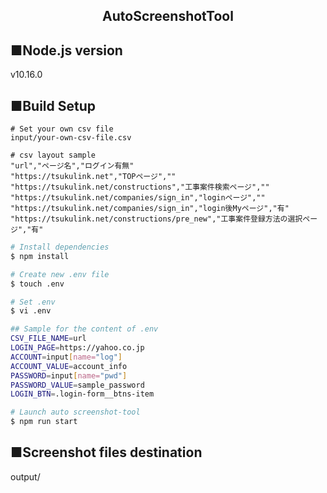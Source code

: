 <h2 align="center">AutoScreenshotTool</h2>

## ■Node.js version  
v10.16.0

## ■Build Setup

``` directory
# Set your own csv file  
input/your-own-csv-file.csv

# csv layout sample  
"url","ページ名","ログイン有無"  
"https://tsukulink.net","TOPページ",""  
"https://tsukulink.net/constructions","工事案件検索ページ",""  
"https://tsukulink.net/companies/sign_in","loginページ",""  
"https://tsukulink.net/companies/sign_in","login後Myページ","有"  
"https://tsukulink.net/constructions/pre_new","工事案件登録方法の選択ページ","有"  
```

``` bash
# Install dependencies
$ npm install

# Create new .env file
$ touch .env

# Set .env
$ vi .env

## Sample for the content of .env
CSV_FILE_NAME=url  
LOGIN_PAGE=https://yahoo.co.jp  
ACCOUNT=input[name="log"]  
ACCOUNT_VALUE=account_info  
PASSWORD=input[name="pwd"]  
PASSWORD_VALUE=sample_password  
LOGIN_BTN=.login-form__btns-item  

# Launch auto screenshot-tool
$ npm run start
```

## ■Screenshot files destination
output/
